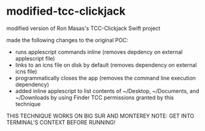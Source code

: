 # modified-tcc-clickjack
modified version of Ron Masas's TCC-Clickjack Swift project

made the following changes to the original POC:

- runs applescript commands inline (removes depdency on external applescript file)
- links to an icns file on disk by default (removes dependency on external icns file)
- programmatically closes the app (removes the command line execution dependency)
- added inline applescript to list contents of ~/Desktop, ~/Documents, and ~/Downloads by using Finder TCC permissions granted by this technique

THIS TECHNIQUE WORKS ON BIG SUR AND MONTEREY
NOTE: GET INTO TERMINAL'S CONTEXT BEFORE RUNNING!
